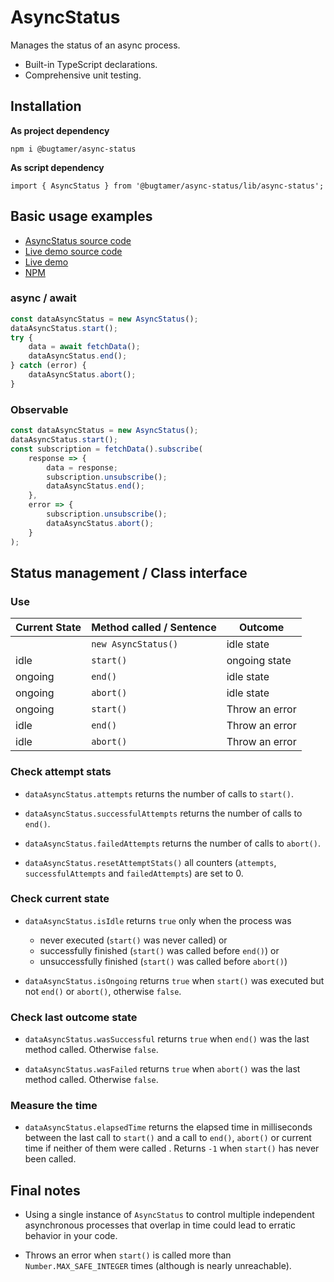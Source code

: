 # AsyncStatus

Manages the status of an async process.

- Built-in TypeScript declarations.
- Comprehensive unit testing.

## Installation

**As project dependency**

`npm i @bugtamer/async-status`

**As script dependency**

`import { AsyncStatus } from '@bugtamer/async-status/lib/async-status';`

## Basic usage examples

- [AsyncStatus source code](https://github.com/bugtamer/async-status-js)
- [Live demo source code](https://github.com/bugtamer/ng-async-status-example)
- [Live demo](https://bugtamer.github.io/ng-async-status-example/)
- [NPM](https://www.npmjs.com/package/@bugtamer/async-status)

### async / await

```typescript
const dataAsyncStatus = new AsyncStatus();
dataAsyncStatus.start();
try {
    data = await fetchData();
    dataAsyncStatus.end();
} catch (error) {
    dataAsyncStatus.abort();
}
```

### Observable

```typescript
const dataAsyncStatus = new AsyncStatus();
dataAsyncStatus.start();
const subscription = fetchData().subscribe(
    response => {
        data = response;
        subscription.unsubscribe();
        dataAsyncStatus.end();
    },
    error => {
        subscription.unsubscribe();
        dataAsyncStatus.abort();
    }
);
```

## Status management / Class interface

### Use

| Current State | Method called / Sentence | Outcome        |
| ------------- | ------------------------ | -------------- |
|               | `new AsyncStatus()`      | idle state     |
| idle          | `start()`                | ongoing state  |
| ongoing       | `end()`                  | idle state     |
| ongoing       | `abort()`                | idle state     |
| ongoing       | `start()`                | Throw an error |
| idle          | `end()`                  | Throw an error |
| idle          | `abort()`                | Throw an error |

### Check attempt stats

- `dataAsyncStatus.attempts`
  returns the number of calls to `start()`.

- `dataAsyncStatus.successfulAttempts`
  returns the number of calls to `end()`.

- `dataAsyncStatus.failedAttempts`
  returns the number of calls to `abort()`.

- `dataAsyncStatus.resetAttemptStats()` all counters (`attempts`, `successfulAttempts` and `failedAttempts`) are set to 0.

### Check current state

- `dataAsyncStatus.isIdle`
  returns `true` only when the process was
    - never executed (`start()` was never called) or
    - successfully finished (`start()` was called before `end()`) or
    - unsuccessfully finished (`start()` was called before `abort()`)

- `dataAsyncStatus.isOngoing`
  returns `true` when `start()` was executed but not `end()` or `abort()`, otherwise `false`.

### Check last outcome state

- `dataAsyncStatus.wasSuccessful` returns `true` when `end()` was the last method called. Otherwise `false`.

- `dataAsyncStatus.wasFailed` returns `true` when `abort()` was the last method called. Otherwise `false`.

### Measure the time

- `dataAsyncStatus.elapsedTime` returns the elapsed time in milliseconds between the last call to `start()` and a call to `end()`, `abort()` or current time if neither of them were called . Returns `-1` when `start()` has never been called.

## Final notes
- Using a single instance of `AsyncStatus` to control multiple independent asynchronous processes that overlap in time could lead to erratic behavior in your code.

- Throws an error when `start()` is called more than `Number.MAX_SAFE_INTEGER` times (although is nearly unreachable).
